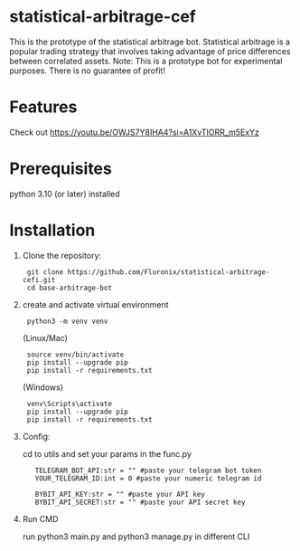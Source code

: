 # statistical-arbitrage-cef

This is the prototype of the statistical arbitrage bot.
Statistical arbitrage is a popular trading strategy that involves taking advantage of price differences between correlated assets. 
Note: This is a prototype bot for experimental purposes. There is no guarantee of profit!

# Features
Check out https://youtu.be/OWJS7Y8IHA4?si=A1XvTIORR_m5ExYz

# Prerequisites
python 3.10 (or later) installed

# Installation

1. Clone the repository:
   
        git clone https://github.com/Fluronix/statistical-arbitrage-cefi.git
        cd base-arbitrage-bot
2. create and activate virtual environment

        python3 -m venv venv  
   
     (Linux/Mac)
   
        source venv/bin/activate  
        pip install --upgrade pip 
        pip install -r requirements.txt 
   
     (Windows)

        venv\Scripts\activate
        pip install --upgrade pip 
        pip install -r requirements.txt 

3. Config:

    cd to utils and set your params in the func.py

          TELEGRAM_BOT_API:str = "" #paste your telegram bot token
          YOUR_TELEGRAM_ID:int = 0 #paste your numeric telegram id
          
          BYBIT_API_KEY:str = "" #paste your API key
          BYBIT_API_SECRET:str = "" #paste your API secret key

5. Run CMD

    run python3 main.py and python3 manage.py in different CLI

